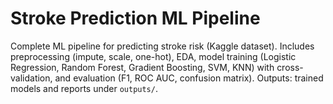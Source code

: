 # Stroke Prediction ML Pipeline
Complete ML pipeline for predicting stroke risk (Kaggle dataset). Includes preprocessing (impute, scale, one-hot), EDA, model training (Logistic Regression, Random Forest, Gradient Boosting, SVM, KNN) with cross-validation, and evaluation (F1, ROC AUC, confusion matrix). Outputs: trained models and reports under `outputs/`.
